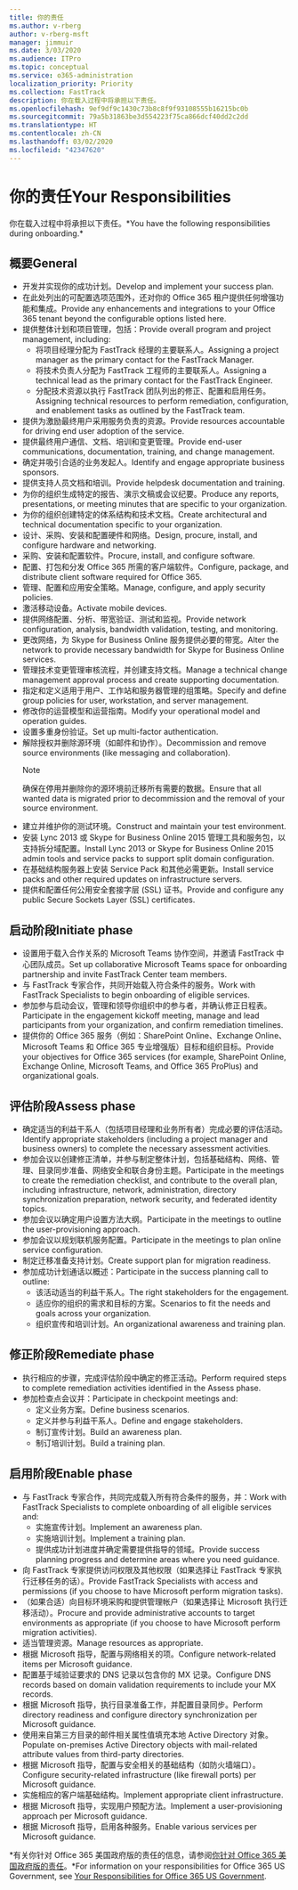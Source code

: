 ```yaml
---
title: 你的责任
ms.author: v-rberg
author: v-rberg-msft
manager: jimmuir
ms.date: 3/03/2020
ms.audience: ITPro
ms.topic: conceptual
ms.service: o365-administration
localization_priority: Priority
ms.collection: FastTrack
description: 你在载入过程中将承担以下责任。
ms.openlocfilehash: 9ef9df9c1430c73b8c8f9f93108555b16215bc0b
ms.sourcegitcommit: 79a5b31863be3d554223f75ca866dcf40dd2c2dd
ms.translationtype: HT
ms.contentlocale: zh-CN
ms.lasthandoff: 03/02/2020
ms.locfileid: "42347620"
---
```

# <a name="your-responsibilities"></a><span data-ttu-id="aeb73-103">你的责任</span><span class="sxs-lookup"><span data-stu-id="aeb73-103">Your Responsibilities</span></span>

<span data-ttu-id="aeb73-104">你在载入过程中将承担以下责任。\*</span><span class="sxs-lookup"><span data-stu-id="aeb73-104">You have the following responsibilities during onboarding.\*</span></span>
  
## <a name="general"></a><span data-ttu-id="aeb73-105">概要</span><span class="sxs-lookup"><span data-stu-id="aeb73-105">General</span></span>

- <span data-ttu-id="aeb73-106">开发并实现你的成功计划。</span><span class="sxs-lookup"><span data-stu-id="aeb73-106">Develop and implement your success plan.</span></span>
- <span data-ttu-id="aeb73-107">在此处列出的可配置选项范围外，还对你的 Office 365 租户提供任何增强功能和集成。</span><span class="sxs-lookup"><span data-stu-id="aeb73-107">Provide any enhancements and integrations to your Office 365 tenant beyond the configurable options listed here.</span></span>  
- <span data-ttu-id="aeb73-108">提供整体计划和项目管理，包括：</span><span class="sxs-lookup"><span data-stu-id="aeb73-108">Provide overall program and project management, including:</span></span> 
  - <span data-ttu-id="aeb73-109">将项目经理分配为 FastTrack 经理的主要联系人。</span><span class="sxs-lookup"><span data-stu-id="aeb73-109">Assigning a project manager as the primary contact for the FastTrack Manager.</span></span>
  - <span data-ttu-id="aeb73-110">将技术负责人分配为 FastTrack 工程师的主要联系人。</span><span class="sxs-lookup"><span data-stu-id="aeb73-110">Assigning a technical lead as the primary contact for the FastTrack Engineer.</span></span>
  - <span data-ttu-id="aeb73-111">分配技术资源以执行 FastTrack 团队列出的修正、配置和启用任务。</span><span class="sxs-lookup"><span data-stu-id="aeb73-111">Assigning technical resources to perform remediation, configuration, and enablement tasks as outlined by the FastTrack team.</span></span> 
- <span data-ttu-id="aeb73-112">提供为激励最终用户采用服务负责的资源。</span><span class="sxs-lookup"><span data-stu-id="aeb73-112">Provide resources accountable for driving end user adoption of the service.</span></span> 
- <span data-ttu-id="aeb73-113">提供最终用户通信、文档、培训和变更管理。</span><span class="sxs-lookup"><span data-stu-id="aeb73-113">Provide end-user communications, documentation, training, and change management.</span></span>
- <span data-ttu-id="aeb73-114">确定并吸引合适的业务发起人。</span><span class="sxs-lookup"><span data-stu-id="aeb73-114">Identify and engage appropriate business sponsors.</span></span>  
- <span data-ttu-id="aeb73-115">提供支持人员文档和培训。</span><span class="sxs-lookup"><span data-stu-id="aeb73-115">Provide helpdesk documentation and training.</span></span>  
- <span data-ttu-id="aeb73-116">为你的组织生成特定的报告、演示文稿或会议纪要。</span><span class="sxs-lookup"><span data-stu-id="aeb73-116">Produce any reports, presentations, or meeting minutes that are specific to your organization.</span></span> 
- <span data-ttu-id="aeb73-117">为你的组织创建特定的体系结构和技术文档。</span><span class="sxs-lookup"><span data-stu-id="aeb73-117">Create architectural and technical documentation specific to your organization.</span></span>   
- <span data-ttu-id="aeb73-118">设计、采购、安装和配置硬件和网络。</span><span class="sxs-lookup"><span data-stu-id="aeb73-118">Design, procure, install, and configure hardware and networking.</span></span>   
- <span data-ttu-id="aeb73-119">采购、安装和配置软件。</span><span class="sxs-lookup"><span data-stu-id="aeb73-119">Procure, install, and configure software.</span></span>  
- <span data-ttu-id="aeb73-120">配置、打包和分发 Office 365 所需的客户端软件。</span><span class="sxs-lookup"><span data-stu-id="aeb73-120">Configure, package, and distribute client software required for Office 365.</span></span>  
- <span data-ttu-id="aeb73-121">管理、配置和应用安全策略。</span><span class="sxs-lookup"><span data-stu-id="aeb73-121">Manage, configure, and apply security policies.</span></span>
- <span data-ttu-id="aeb73-122">激活移动设备。</span><span class="sxs-lookup"><span data-stu-id="aeb73-122">Activate mobile devices.</span></span>
- <span data-ttu-id="aeb73-123">提供网络配置、分析、带宽验证、测试和监视。</span><span class="sxs-lookup"><span data-stu-id="aeb73-123">Provide network configuration, analysis, bandwidth validation, testing, and monitoring.</span></span> 
- <span data-ttu-id="aeb73-124">更改网络，为 Skype for Business Online 服务提供必要的带宽。</span><span class="sxs-lookup"><span data-stu-id="aeb73-124">Alter the network to provide necessary bandwidth for Skype for Business Online services.</span></span> 
- <span data-ttu-id="aeb73-125">管理技术变更管理审核流程，并创建支持文档。</span><span class="sxs-lookup"><span data-stu-id="aeb73-125">Manage a technical change management approval process and create supporting documentation.</span></span>  
- <span data-ttu-id="aeb73-126">指定和定义适用于用户、工作站和服务器管理的组策略。</span><span class="sxs-lookup"><span data-stu-id="aeb73-126">Specify and define group policies for user, workstation, and server management.</span></span> 
- <span data-ttu-id="aeb73-127">修改你的运营模型和运营指南。</span><span class="sxs-lookup"><span data-stu-id="aeb73-127">Modify your operational model and operation guides.</span></span> 
- <span data-ttu-id="aeb73-128">设置多重身份验证。</span><span class="sxs-lookup"><span data-stu-id="aeb73-128">Set up multi-factor authentication.</span></span>  
- <span data-ttu-id="aeb73-129">解除授权并删除源环境（如邮件和协作）。</span><span class="sxs-lookup"><span data-stu-id="aeb73-129">Decommission and remove source environments (like messaging and collaboration).</span></span> 
    > [!NOTE]
    > <span data-ttu-id="aeb73-130">确保在停用并删除你的源环境前迁移所有需要的数据。</span><span class="sxs-lookup"><span data-stu-id="aeb73-130">Ensure that all wanted data is migrated prior to decommission and the removal of your source environment.</span></span> 
- <span data-ttu-id="aeb73-131">建立并维护你的测试环境。</span><span class="sxs-lookup"><span data-stu-id="aeb73-131">Construct and maintain your test environment.</span></span>  
- <span data-ttu-id="aeb73-132">安装 Lync 2013 或 Skype for Business Online 2015 管理工具和服务包，以支持拆分域配置。</span><span class="sxs-lookup"><span data-stu-id="aeb73-132">Install Lync 2013 or Skype for Business Online 2015 admin tools and service packs to support split domain configuration.</span></span>
- <span data-ttu-id="aeb73-133">在基础结构服务器上安装 Service Pack 和其他必需更新。</span><span class="sxs-lookup"><span data-stu-id="aeb73-133">Install service packs and other required updates on infrastructure servers.</span></span> 
- <span data-ttu-id="aeb73-134">提供和配置任何公用安全套接字层 (SSL) 证书。</span><span class="sxs-lookup"><span data-stu-id="aeb73-134">Provide and configure any public Secure Sockets Layer (SSL) certificates.</span></span> 
    
## <a name="initiate-phase"></a><span data-ttu-id="aeb73-135">启动阶段</span><span class="sxs-lookup"><span data-stu-id="aeb73-135">Initiate phase</span></span>

- <span data-ttu-id="aeb73-136">设置用于载入合作关系的 Microsoft Teams 协作空间，并邀请 FastTrack 中心团队成员。</span><span class="sxs-lookup"><span data-stu-id="aeb73-136">Set up collaborative Microsoft Teams space for onboarding partnership and invite FastTrack Center team members.</span></span>   
- <span data-ttu-id="aeb73-137">与 FastTrack 专家合作，共同开始载入符合条件的服务。</span><span class="sxs-lookup"><span data-stu-id="aeb73-137">Work with FastTrack Specialists to begin onboarding of eligible services.</span></span>    
- <span data-ttu-id="aeb73-138">参加参与启动会议，管理和领导你组织中的参与者，并确认修正日程表。</span><span class="sxs-lookup"><span data-stu-id="aeb73-138">Participate in the engagement kickoff meeting, manage and lead participants from your organization, and confirm remediation timelines.</span></span>   
- <span data-ttu-id="aeb73-139">提供你的 Office 365 服务（例如：SharePoint Online、Exchange Online、Microsoft Teams 和 Office 365 专业增强版）目标和组织目标。</span><span class="sxs-lookup"><span data-stu-id="aeb73-139">Provide your objectives for Office 365 services (for example, SharePoint Online, Exchange Online, Microsoft Teams, and Office 365 ProPlus) and organizational goals.</span></span>
    
## <a name="assess-phase"></a><span data-ttu-id="aeb73-140">评估阶段</span><span class="sxs-lookup"><span data-stu-id="aeb73-140">Assess phase</span></span>

- <span data-ttu-id="aeb73-141">确定适当的利益干系人（包括项目经理和业务所有者）完成必要的评估活动。</span><span class="sxs-lookup"><span data-stu-id="aeb73-141">Identify appropriate stakeholders (including a project manager and business owners) to complete the necessary assessment activities.</span></span>    
- <span data-ttu-id="aeb73-142">参加会议以创建修正清单，并参与制定整体计划，包括基础结构、网络、管理、目录同步准备、网络安全和联合身份主题。</span><span class="sxs-lookup"><span data-stu-id="aeb73-142">Participate in the meetings to create the remediation checklist, and contribute to the overall plan, including infrastructure, network, administration, directory synchronization preparation, network security, and federated identity topics.</span></span>   
- <span data-ttu-id="aeb73-143">参加会议以确定用户设置方法大纲。</span><span class="sxs-lookup"><span data-stu-id="aeb73-143">Participate in the meetings to outline the user-provisioning approach.</span></span>  
- <span data-ttu-id="aeb73-144">参加会议以规划联机服务配置。</span><span class="sxs-lookup"><span data-stu-id="aeb73-144">Participate in the meetings to plan online service configuration.</span></span>    
- <span data-ttu-id="aeb73-145">制定迁移准备支持计划。</span><span class="sxs-lookup"><span data-stu-id="aeb73-145">Create support plan for migration readiness.</span></span> 
- <span data-ttu-id="aeb73-146">参加成功计划通话以概述：</span><span class="sxs-lookup"><span data-stu-id="aeb73-146">Participate in the success planning call to outline:</span></span>   
  - <span data-ttu-id="aeb73-147">该活动适当的利益干系人。</span><span class="sxs-lookup"><span data-stu-id="aeb73-147">The right stakeholders for the engagement.</span></span>  
  - <span data-ttu-id="aeb73-148">适应你的组织的需求和目标的方案。</span><span class="sxs-lookup"><span data-stu-id="aeb73-148">Scenarios to fit the needs and goals across your organization.</span></span>
  - <span data-ttu-id="aeb73-149">组织宣传和培训计划。</span><span class="sxs-lookup"><span data-stu-id="aeb73-149">An organizational awareness and training plan.</span></span>
    
## <a name="remediate-phase"></a><span data-ttu-id="aeb73-150">修正阶段</span><span class="sxs-lookup"><span data-stu-id="aeb73-150">Remediate phase</span></span>

- <span data-ttu-id="aeb73-151">执行相应的步骤，完成评估阶段中确定的修正活动。</span><span class="sxs-lookup"><span data-stu-id="aeb73-151">Perform required steps to complete remediation activities identified in the Assess phase.</span></span> 
- <span data-ttu-id="aeb73-152">参加检查点会议并：</span><span class="sxs-lookup"><span data-stu-id="aeb73-152">Participate in checkpoint meetings and:</span></span> 
  - <span data-ttu-id="aeb73-153">定义业务方案。</span><span class="sxs-lookup"><span data-stu-id="aeb73-153">Define business scenarios.</span></span>   
  - <span data-ttu-id="aeb73-154">定义并参与利益干系人。</span><span class="sxs-lookup"><span data-stu-id="aeb73-154">Define and engage stakeholders.</span></span>
  - <span data-ttu-id="aeb73-155">制订宣传计划。</span><span class="sxs-lookup"><span data-stu-id="aeb73-155">Build an awareness plan.</span></span> 
  - <span data-ttu-id="aeb73-156">制订培训计划。</span><span class="sxs-lookup"><span data-stu-id="aeb73-156">Build a training plan.</span></span>
    
## <a name="enable-phase"></a><span data-ttu-id="aeb73-157">启用阶段</span><span class="sxs-lookup"><span data-stu-id="aeb73-157">Enable phase</span></span>

- <span data-ttu-id="aeb73-158">与 FastTrack 专家合作，共同完成载入所有符合条件的服务，并：</span><span class="sxs-lookup"><span data-stu-id="aeb73-158">Work with FastTrack Specialists to complete onboarding of all eligible services and:</span></span>  
  - <span data-ttu-id="aeb73-159">实施宣传计划。</span><span class="sxs-lookup"><span data-stu-id="aeb73-159">Implement an awareness plan.</span></span>  
  - <span data-ttu-id="aeb73-160">实施培训计划。</span><span class="sxs-lookup"><span data-stu-id="aeb73-160">Implement a training plan.</span></span> 
  - <span data-ttu-id="aeb73-161">提供成功计划进度并确定需要提供指导的领域。</span><span class="sxs-lookup"><span data-stu-id="aeb73-161">Provide success planning progress and determine areas where you need guidance.</span></span>
- <span data-ttu-id="aeb73-162">向 FastTrack 专家提供访问权限及其他权限（如果选择让 FastTrack 专家执行迁移任务的话）。</span><span class="sxs-lookup"><span data-stu-id="aeb73-162">Provide FastTrack Specialists with access and permissions (if you choose to have Microsoft perform migration tasks).</span></span>  
- <span data-ttu-id="aeb73-163">（如果合适）向目标环境采购和提供管理帐户（如果选择让 Microsoft 执行迁移活动）。</span><span class="sxs-lookup"><span data-stu-id="aeb73-163">Procure and provide administrative accounts to target environments as appropriate (if you choose to have Microsoft perform migration activities).</span></span>   
- <span data-ttu-id="aeb73-164">适当管理资源。</span><span class="sxs-lookup"><span data-stu-id="aeb73-164">Manage resources as appropriate.</span></span>   
- <span data-ttu-id="aeb73-165">根据 Microsoft 指导，配置与网络相关的项。</span><span class="sxs-lookup"><span data-stu-id="aeb73-165">Configure network-related items per Microsoft guidance.</span></span>  
- <span data-ttu-id="aeb73-166">配置基于域验证要求的 DNS 记录以包含你的 MX 记录。</span><span class="sxs-lookup"><span data-stu-id="aeb73-166">Configure DNS records based on domain validation requirements to include your MX records.</span></span>   
- <span data-ttu-id="aeb73-167">根据 Microsoft 指导，执行目录准备工作，并配置目录同步。</span><span class="sxs-lookup"><span data-stu-id="aeb73-167">Perform directory readiness and configure directory synchronization per Microsoft guidance.</span></span>
- <span data-ttu-id="aeb73-168">使用来自第三方目录的邮件相关属性值填充本地 Active Directory 对象。</span><span class="sxs-lookup"><span data-stu-id="aeb73-168">Populate on-premises Active Directory objects with mail-related attribute values from third-party directories.</span></span>   
- <span data-ttu-id="aeb73-169">根据 Microsoft 指导，配置与安全相关的基础结构（如防火墙端口）。</span><span class="sxs-lookup"><span data-stu-id="aeb73-169">Configure security-related infrastructure (like firewall ports) per Microsoft guidance.</span></span>
- <span data-ttu-id="aeb73-170">实施相应的客户端基础结构。</span><span class="sxs-lookup"><span data-stu-id="aeb73-170">Implement appropriate client infrastructure.</span></span>  
- <span data-ttu-id="aeb73-171">根据 Microsoft 指导，实现用户预配方法。</span><span class="sxs-lookup"><span data-stu-id="aeb73-171">Implement a user-provisioning approach per Microsoft guidance.</span></span>  
- <span data-ttu-id="aeb73-172">根据 Microsoft 指导，启用各种服务。</span><span class="sxs-lookup"><span data-stu-id="aeb73-172">Enable various services per Microsoft guidance.</span></span>  
    
<span data-ttu-id="aeb73-173">\*有关你针对 Office 365 美国政府版的责任的信息，请参阅[你针对 Office 365 美国政府版的责任](US-Gov-appendix-your-responsibilities.md)。</span><span class="sxs-lookup"><span data-stu-id="aeb73-173">\*For information on your responsibilities for Office 365 US Government, see [Your Responsibilities for Office 365 US Government](US-Gov-appendix-your-responsibilities.md).</span></span>
  

